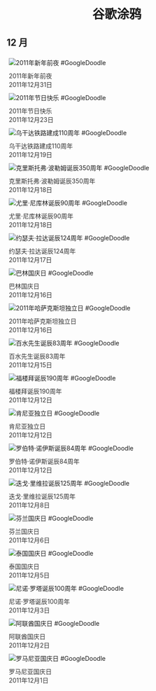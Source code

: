 
<h1 align="center"> 谷歌涂鸦 </h1>




## 12 月

<div class="image">


<img src="https:https://lh3.googleusercontent.com/ak1Li1nZ-w9BXO9m1cyASRK2SdACT6sjyN4cgcNStS8zbZoSccA7Ny18baBTJcEY8B6V6_vXEZf59NSDrWrsmZBqYMSLiraPYnTXK4YZ=s660" alt="2011年新年前夜 #GoogleDoodle" style="margin: 5px"/>
<div class="info" style="font-size: 14px; color:#333333; margin:5px"><div class="title">2011年新年前夜</div><div class="date">2011年12月31日</div></div>

<img src="https:https://lh3.googleusercontent.com/jHI_CzQghf-OL10vnjcVTVl7-OhtNtGRsmFtanEMkziy1-rXZkLWTGP2-bau96cakmeXiMQMDTESwi2GDrMMZqqN__eraPdMxdVz3JwK=s660" alt="2011年节日快乐 #GoogleDoodle" style="margin: 5px"/>
<div class="info" style="font-size: 14px; color:#333333; margin:5px"><div class="title">2011年节日快乐</div><div class="date">2011年12月23日</div></div>

<img src="https:https://lh3.googleusercontent.com/ZNAnD--83Foxx7gv-BsuAYqFLi52rRD6zS14Y9Ur21GXKrAs1qdNaqh1iHMyOh7V7poWfIhccEpb2RBIwpaiouenxWTGi9GgYHNLIRQ=s660" alt="乌干达铁路建成110周年 #GoogleDoodle" style="margin: 5px"/>
<div class="info" style="font-size: 14px; color:#333333; margin:5px"><div class="title">乌干达铁路建成110周年</div><div class="date">2011年12月19日</div></div>

<img src="https:https://lh3.googleusercontent.com/kIqWoc_YnREZ9wU352cmTaxGxKcuzPresmosIchhknucjX3bzG5RAT__As_DJWBEQWiScYoGbbIzIdB3_7pGnWUYbZQXR9uSNtmvM0nX=s660" alt="克里斯托弗·波勒姆诞辰350周年 #GoogleDoodle" style="margin: 5px"/>
<div class="info" style="font-size: 14px; color:#333333; margin:5px"><div class="title">克里斯托弗·波勒姆诞辰350周年</div><div class="date">2011年12月18日</div></div>

<img src="https:https://lh3.googleusercontent.com/MeTfptTIlz_Ddr2yxChSbUIShF79yp7MSXg5eaamvwbzAyU4n-FmEV7gzT0ycd_a5MVaooLY1_OPkAIrh2CA6XRGvjofL8BkhdM-ub_P=s660" alt="尤里·尼库林诞辰90周年 #GoogleDoodle" style="margin: 5px"/>
<div class="info" style="font-size: 14px; color:#333333; margin:5px"><div class="title">尤里·尼库林诞辰90周年</div><div class="date">2011年12月18日</div></div>

<img src="https:https://lh3.googleusercontent.com/eRVgqcdQr8_Qayh5_ProC2rNBTuCojWT4YYHycawFKb6INOgubwsW50HJfa70mk-Z-yMUDz9HhCIdD1QhSRByIS3kE8MkmXH988DAyTq=s660" alt="约瑟夫·拉达诞辰124周年 #GoogleDoodle" style="margin: 5px"/>
<div class="info" style="font-size: 14px; color:#333333; margin:5px"><div class="title">约瑟夫·拉达诞辰124周年</div><div class="date">2011年12月17日</div></div>

<img src="https:https://lh3.googleusercontent.com/ayQm-wOKWS7W9xte1SBhxhsXWG4Cwy9UxSDbtxULdrnrw5xTtAazq_UAaeLiZObVscgurB9rVHL_mESv-ymEMkVD8PFG_jNow_PHwCCEgQ=s660" alt="巴林国庆日 #GoogleDoodle" style="margin: 5px"/>
<div class="info" style="font-size: 14px; color:#333333; margin:5px"><div class="title">巴林国庆日</div><div class="date">2011年12月16日</div></div>

<img src="https:https://lh3.googleusercontent.com/_mtXVCcPMeLn_OKktcBk2ImE0hz_rSdUZT50SurasV1eeMzKSI76lH-PKuj_wCOLLwjVzsTk8OprSx3bWAfuljKk00HjGU2io8e3oiEYeA=s660" alt="2011年哈萨克斯坦独立日 #GoogleDoodle" style="margin: 5px"/>
<div class="info" style="font-size: 14px; color:#333333; margin:5px"><div class="title">2011年哈萨克斯坦独立日</div><div class="date">2011年12月16日</div></div>

<img src="https:https://lh3.googleusercontent.com/uml7evFL79WzskfsoicpHU9wVJGnQS9vogQIckHT5Cn3cRyTSmsym6klNWwLROI_Slp9Le48ihEbvp5T5k9SfibV885iwsG8zn0EvKNk=s660" alt="百水先生诞辰83周年 #GoogleDoodle" style="margin: 5px"/>
<div class="info" style="font-size: 14px; color:#333333; margin:5px"><div class="title">百水先生诞辰83周年</div><div class="date">2011年12月15日</div></div>

<img src="https:https://lh3.googleusercontent.com/1jp1I9BomjNjAiMZgOEUi9w5DrpP6hE9CLNpcdIDf585BWnh8U7I4c2aw6bkc5Q9EAF7uAOsX5mHBzpD6-emaFssR5YGZbrjfjjDeR0=s660" alt="福楼拜诞辰190周年 #GoogleDoodle" style="margin: 5px"/>
<div class="info" style="font-size: 14px; color:#333333; margin:5px"><div class="title">福楼拜诞辰190周年</div><div class="date">2011年12月12日</div></div>

<img src="https:https://lh3.googleusercontent.com/jKff5TLyVy1swNHiPdH379I2QTCDqlcxojPG8X35kvsf_wb4CngIwYvQNgek2dzO5pG5hQLAfmz4YeKiUSu8i9BDB1MjOhq0s_vF432C=s660" alt="肯尼亚独立日 #GoogleDoodle" style="margin: 5px"/>
<div class="info" style="font-size: 14px; color:#333333; margin:5px"><div class="title">肯尼亚独立日</div><div class="date">2011年12月12日</div></div>

<img src="https:https://lh3.googleusercontent.com/CbqmF8XhjGmiKx-sm6GAkGI61JhyMTPeJzmwz7Ch8q4dLIXE5v98XMsR8WcDjhYp0bqLAUgZiAsfLsavVbUKxfoPPHrOOr2csdE0kfZb=s660" alt="罗伯特·诺伊斯诞辰84周年 #GoogleDoodle" style="margin: 5px"/>
<div class="info" style="font-size: 14px; color:#333333; margin:5px"><div class="title">罗伯特·诺伊斯诞辰84周年</div><div class="date">2011年12月12日</div></div>

<img src="https:https://lh3.googleusercontent.com/-vErl3rYUSuyZYjmaadjUEly0hNCO102z6NmFM6szIidRq_o0yoMJWJziA2IB8vinBVRNjoHiGR3Lp-n_ei_51GIqqELmVfGxiOVMkvVow=s660" alt="迭戈·里维拉诞辰125周年 #GoogleDoodle" style="margin: 5px"/>
<div class="info" style="font-size: 14px; color:#333333; margin:5px"><div class="title">迭戈·里维拉诞辰125周年</div><div class="date">2011年12月8日</div></div>

<img src="https:https://lh3.googleusercontent.com/pu72gDN4yTaM2obuE3ZRSssLbLnmZkyzDYqu9xdEtiFgW2VlsjDLiS7qXjbg_Ns4AASqBtZjCWxvxZDQKfiBIVQB6v83Lu6-awmcc20sTw=s660" alt="芬兰国庆日 #GoogleDoodle" style="margin: 5px"/>
<div class="info" style="font-size: 14px; color:#333333; margin:5px"><div class="title">芬兰国庆日</div><div class="date">2011年12月6日</div></div>

<img src="https://www.google.com/logos/2011/thailand_day-2011-hp.jpg" alt="泰国国庆日 #GoogleDoodle" style="margin: 5px"/>
<div class="info" style="font-size: 14px; color:#333333; margin:5px"><div class="title">泰国国庆日</div><div class="date">2011年12月5日</div></div>

<img src="https:https://lh3.googleusercontent.com/0S4Vg2FulOF0MPMVUrPk8Z6l2r5Up9-7CFFbtkSdAcbvnHoNMxFKTOQ8cAdcv_mouqgSnf5A50Pu7DN-EH0Ycdm-uApmT_0Xc9oLDyw=s660" alt="尼诺·罗塔诞辰100周年 #GoogleDoodle" style="margin: 5px"/>
<div class="info" style="font-size: 14px; color:#333333; margin:5px"><div class="title">尼诺·罗塔诞辰100周年</div><div class="date">2011年12月3日</div></div>

<img src="https:https://lh3.googleusercontent.com/o7hlwIVQcRCa2pOJ4YT9UxdnWsBh7BcqsWiKKyNApuHF1Gu4aSHg5yU86VYcBazfI9aFORTWsiz1S9ZCgLQKWD4s33tYRItw6zgL5Lc=s660" alt="阿联酋国庆日 #GoogleDoodle" style="margin: 5px"/>
<div class="info" style="font-size: 14px; color:#333333; margin:5px"><div class="title">阿联酋国庆日</div><div class="date">2011年12月2日</div></div>

<img src="https:https://lh3.googleusercontent.com/5aBKBBDt5urVi-eU0F4WKZ_LQ_B4KsBBgallcCB4j3d39TyiPedwdnzNVrs8A-6y-9FlZZ-VIyFwc0-ikCY4IB4FKc3wmMz4BQvah8Ia=s660" alt="罗马尼亚国庆日 #GoogleDoodle" style="margin: 5px"/>
<div class="info" style="font-size: 14px; color:#333333; margin:5px"><div class="title">罗马尼亚国庆日</div><div class="date">2011年12月1日</div></div>

</div>








